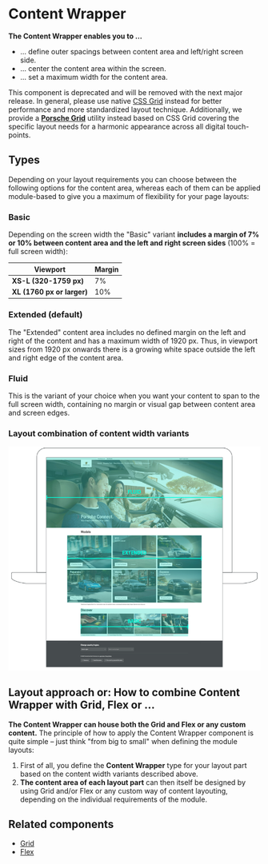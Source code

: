 # Content Wrapper

**The Content Wrapper enables you to …**

- … define outer spacings between content area and left/right screen side.
- … center the content area within the screen.
- … set a maximum width for the content area.

<Notification heading="Deprecation hint" state="error">
  This component is deprecated and will be removed with the next major release. 
  In general, please use native <a href="https://css-tricks.com/snippets/css/complete-guide-grid">CSS Grid</a> instead for better performance and more standardized layout technique.
  Additionally, we provide a <a href="styles/grid"><b>Porsche Grid</b></a> utility instead based on CSS Grid covering the specific layout needs for a harmonic appearance across all digital touch-points.
</Notification>

<TableOfContents></TableOfContents>

## Types

Depending on your layout requirements you can choose between the following options for the content area, whereas each of
them can be applied module-based to give you a maximum of flexibility for your page layouts:

### Basic

Depending on the screen width the "Basic" variant **includes a margin of 7% or 10% between content area and the left and
right screen sides** (100% = full screen width):

| **Viewport**               | **Margin** |
| -------------------------- | ---------- |
| **XS-L (320-1759 px)**     | 7%         |
| **XL (1760 px or larger)** | 10%        |

### Extended (default)

The "Extended" content area includes no defined margin on the left and right of the content and has a maximum width of
1920 px. Thus, in viewport sizes from 1920 px onwards there is a growing white space outside the left and right edge of
the content area.

### Fluid

This is the variant of your choice when you want your content to span to the full screen width, containing no margin or
visual gap between content area and screen edges.

### Layout combination of content width variants

![Content Wrapper with Fluid safe zone](./assets/content-wrapper-width-variants.png)

## Layout approach or: How to combine Content Wrapper with Grid, Flex or …

**The Content Wrapper can house both the Grid and Flex or any custom content.** The principle of how to apply the
Content Wrapper component is quite simple – just think "from big to small" when defining the module layouts:

1. First of all, you define the **Content Wrapper** type for your layout part based on the content width variants
   described above.
2. **The content area of each layout part** can then itself be designed by using Grid and/or Flex or any custom way of
   content layouting, depending on the individual requirements of the module.

## Related components

- [Grid](components/grid)
- [Flex](components/flex)
